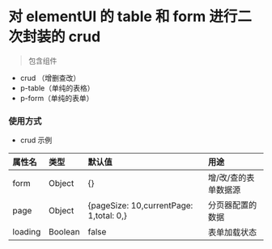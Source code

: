 # 对 elementUI 的 table 和 form 进行二次封装的 crud

> 包含组件

- crud （增删查改）
- p-table（单纯的表格）
- p-form（单纯的表单）

### 使用方式

- crud 示例

| 属性名  | 类型    | 默认值                                  | 用途                 |
| :------ | :------ | :-------------------------------------- | :------------------- |
| form    | Object  | {}                                      | 增/改/查的表单数据源 |
| page    | Object  | {pageSize: 10,currentPage: 1,total: 0,} | 分页器配置的数据     |
| loading | Boolean | false                                   | 表单加载状态         |
